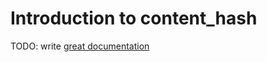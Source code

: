 # Introduction to content_hash

TODO: write [great documentation](http://jacobian.org/writing/what-to-write/)
